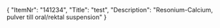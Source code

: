 {
  "ItemNr": "141234",
  "Title": "test",
  "Description": "Resonium-Calcium, pulver till oral/rektal suspension"
}